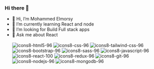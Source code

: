 ### Hi there 👋

- 🔭 Hi, I’m Mohammed Elmorsy
- 🌱 I’m currently learning React and node
- 🤔 I’m looking for Build Full stack apps 
- 💬 Ask me about React <br></br>
![icons8-html5-96](https://github.com/Mohammed-Elsayed-Elmorsy/Mohammed-Elsayed-Elmorsy/assets/124476206/92cb7a58-34d1-4a4f-9f8e-63dc2266a189)
![icons8-css-96](https://github.com/Mohammed-Elsayed-Elmorsy/Mohammed-Elsayed-Elmorsy/assets/124476206/ac6d8506-402d-4b89-97e4-2b34369c0d10)
![icons8-tailwind-css-96](https://github.com/Mohammed-Elsayed-Elmorsy/Mohammed-Elsayed-Elmorsy/assets/124476206/1d9e2b9b-f84a-43ef-b444-cae542c7ef8c)
![icons8-bootstrap-96](https://github.com/Mohammed-Elsayed-Elmorsy/Mohammed-Elsayed-Elmorsy/assets/124476206/80d808f7-79cb-44bb-8be0-ebe3467368c8)
![icons8-sass-96](https://github.com/Mohammed-Elsayed-Elmorsy/Mohammed-Elsayed-Elmorsy/assets/124476206/6b8261f0-402e-421d-a240-f64bf5556306)
![icons8-javascript-96](https://github.com/Mohammed-Elsayed-Elmorsy/Mohammed-Elsayed-Elmorsy/assets/124476206/77b088c9-a6af-4a37-91a8-00aca846a9bb)
![icons8-react-100](https://github.com/Mohammed-Elsayed-Elmorsy/Mohammed-Elsayed-Elmorsy/assets/124476206/1604eb83-8c20-4a4b-b083-784909c89c33)
![icons8-redux-96](https://github.com/Mohammed-Elsayed-Elmorsy/Mohammed-Elsayed-Elmorsy/assets/124476206/be13eb91-6c0d-4419-94a2-4b3c4cfea969)
![icons8-git-96](https://github.com/Mohammed-Elsayed-Elmorsy/Mohammed-Elsayed-Elmorsy/assets/124476206/d547d8bf-5c49-45f7-90c1-36776efcefc1)
![icons8-nodejs-96](https://github.com/Mohammed-Elsayed-Elmorsy/Mohammed-Elsayed-Elmorsy/assets/124476206/425b866e-5ccd-4104-bdeb-62d9cdda6bfe)
![icons8-mongodb-96](https://github.com/Mohammed-Elsayed-Elmorsy/Mohammed-Elsayed-Elmorsy/assets/124476206/b26d2677-a146-42ce-be7c-4c54a81b602a)
